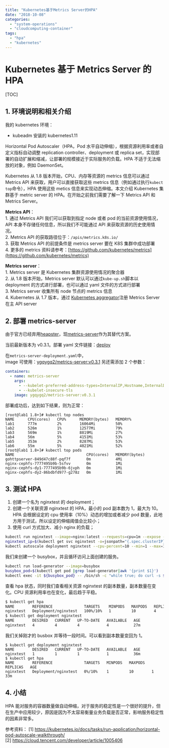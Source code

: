 ```yaml
---
title: "Kubernetes基于Metrics Server的HPA"
date: "2018-10-08"
categories:
  - "system-operations"
  - "cloudcomputing-container"
tags:
  - "hpa"
  - "kubernetes"
---
```


# Kubernetes 基于 Metrics Server 的 HPA

[TOC]

## 1\. 环境说明和相关介绍

我的 kubernetes 环境：

- kubeadm 安装的 kubernetes1.11

Horizontal Pod Autoscaler（HPA，Pod 水平自动伸缩），根据资源利用率或者自定义指标自动调整 replication controller、deployment 或 replica set，实现部署的自动扩展和缩减，让部署的规模接近于实际服务的负载。HPA 不适于无法缩放的对象，例如 DaemonSet。

Kubernetes 从 1.8 版本开始，CPU、内存等资源的 metrics 信息可以通过 Metrics API 来获取，用户可以直接获取这些 metrics 信息（例如通过执行`kubect top`命令），HPA 使用这些 metics 信息来实现动态伸缩。本文介绍 Kubernetes 集群基于 metric server 的 HPA。在开始之前我们需要了解一下 Metrics API 和 Metrics Server。

**Metrics API**：  
1\. 通过 Metrics API 我们可以获取到指定 node 或者 pod 的当前资源使用情况，API 本身不存储任何信息，所以我们不可能通过 API 来获取资源的历史使用情况。  
2\. Metrics API 的获取路径位于：`/apis/metrics.k8s.io/`  
3\. 获取 Metrics API 的前提条件是 metrics server 要在 K8S 集群中成功部署  
4\. 更多的 metrics 资料请参考：[https://github.com/kubernetes/metrics](https://github.com/kubernetes/metrics)

**Metrics server**：  
1\. Metrics server 是 Kubernetes 集群资源使用情况的聚合器  
2\. 从 1.8 版本开始，Metrics server 默认可以通过`kube-up.sh`脚本以 deployment 的方式进行部署，也可以通过 yaml 文件的方式进行部署  
3\. Metrics server 收集所有 node 节点的 metrics 信息  
4\. Kubernetes 从 1.7 版本，通过 [Kubernetes aggregator](https://kubernetes.io/docs/concepts/api-extension/apiserver-aggregation/)注册 Metrics Server 在主 API server

## 2\. 部署 metrics-server

由于官方已经弃用[heapster](https://github.com/kubernetes/heapster)，现[metrics-server](https://github.com/kubernetes-incubator/metrics-server)作为其替代方案。

当前最新版本为 v0.3.1。部署 yaml 文件链接：[deploy](https://github.com/kubernetes-incubator/metrics-server/tree/master/deploy/1.8%2B)

在`metrics-server-deployment.yaml`中，  
image 可使用：[ygqygq2/metrics-server:v0.3.1](https://hub.docker.com/r/ygqygq2/metrics-server/) 另还需添加 2 个参数：

```yaml
containers:
  - name: metrics-server
    args:
      - --kubelet-preferred-address-types=InternalIP,Hostname,InternalDNS,ExternalDNS,ExternalIP
      - --kubelet-insecure-tls
    image: ygqygq2/metrics-server:v0.3.1
```

部署成功后，达到如下结果，则为正常：

```
[root@lab1 1.8+]# kubectl top nodes
NAME      CPU(cores)   CPU%      MEMORY(bytes)   MEMORY%
lab1      777m         2%        16064Mi         50%
lab2      526m         1%        12577Mi         79%
lab3      569m         1%        8819Mi          27%
lab4      56m          5%        4151Mi          53%
lab5      353m         2%        8287Mi          53%
lab6      55m          5%        4021Mi          52%
[root@lab1 1.8+]# kubectl top pods
NAME                                CPU(cores)   MEMORY(bytes)
gohttpserver-849d47c88f-pqf7f       0m           4Mi
nginx-cephfs-7777495b9b-5sfvv       0m           1Mi
nginx-cephfs-dy1-7777495b9b-6jvph   0m           1Mi
nginx-cephfs-dy2-86bdbfd977-g278z   0m           1Mi
```

## 3\. 测试 HPA

1. 创建一个名为 nginxtest 的 deployment；
2. 创建一个关联资源 nginxtest 的 HPA，最小的 pod 副本数为 1，最大为 10。HPA 会根据设定的 cpu 使用率（10%）动态的增加或者减少 pod 数量，此地方用于测试，所以设定的伸缩阈值会比较小；
3. 使用 curl 方式加大、减小 nginx 的负载；

```bash
kubectl run nginxtest --image=nginx:latest --requests=cpu=1m --expose --port=80
nginxtest_ip=$(kubectl get svc nginxtest -o=jsonpath="{.spec.clusterIP}")  # 获取svc IP，用于测试
kubectl autoscale deployment nginxtest --cpu-percent=10 --min=1 --max=10
```

我们来创建一个 busybox，并且循环访问上面创建的服务。

```bash
kubectl run load-generator --image=busybox
busybox_pod=$(kubectl get pod |grep load-generator|awk '{print $1}')
kubectl exec -it ${busybox_pod} -- /bin/sh -c "while true; do curl -s $nginxtest_ip; done" & # 后台跑，负载不够可多条同时执行
```

查看 hpa 状态，同时我们查看相关资源 nginxtest 的副本数量，副本数量在变化。CPU 资源利用率也在变化，最后趋于平稳。

```bash
$ kubectl get hpa
NAME        REFERENCE              TARGETS    MINPODS   MAXPODS   REPLICAS   AGE
nginxtest   Deployment/nginxtest   100%/10%   1         10        4          24m
$ kubectl get deployment nginxtest
NAME        DESIRED   CURRENT   UP-TO-DATE   AVAILABLE   AGE
nginxtest   4         4         4            4           27m
```

我们关掉刚才的 busbox 并等待一段时间。可以看到副本数量变回为 1。

```
$ kubectl get deployment nginxtest
NAME        DESIRED   CURRENT   UP-TO-DATE   AVAILABLE   AGE
nginxtest   1         1         1            1           36m
$ kubectl get hpa
NAME        REFERENCE              TARGETS   MINPODS   MAXPODS   REPLICAS   AGE
nginxtest   Deployment/nginxtest   0%/10%    1         10        1          33m
```

## 4\. 小结

HPA 能对服务的容器数量做自动伸缩，对于服务的稳定性是一个很好的提升，但在生产中应用较少，原因是因为不太容易衡量业务负载是否正常，影响服务稳定性的因素非常多。

参考资料： \[1\] https://kubernetes.io/docs/tasks/run-application/horizontal-pod-autoscale-walkthrough/  
\[2\] https://cloud.tencent.com/developer/article/1005406
